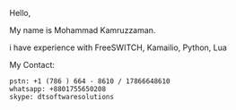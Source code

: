 Hello,

My name is Mohammad Kamruzzaman. 

i have experience with FreeSWITCH, Kamailio, Python, Lua



My Contact:
```
pstn: +1 (786 ) 664 - 8610 / 17866648610
whatsapp: +8801755650208
skype: dtsoftwaresolutions
```
